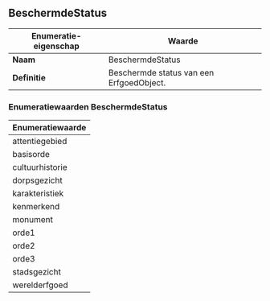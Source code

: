 ﻿## BeschermdeStatus
| **Enumeratie-eigenschap** | **Waarde** |
| ---- | ---- |
| **Naam** | BeschermdeStatus |
| **Definitie** | Beschermde status van een ErfgoedObject. |
### Enumeratiewaarden BeschermdeStatus
| **Enumeratiewaarde** |
| ---- |
| attentiegebied |
| basisorde |
| cultuurhistorie |
| dorpsgezicht |
| karakteristiek |
| kenmerkend |
| monument |
| orde1 |
| orde2 |
| orde3 |
| stadsgezicht |
| werelderfgoed |
